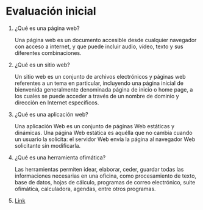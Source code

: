 # Evaluación inicial

1. ¿Qué es una página web?

    Una página web es un documento accesible desde cualquier navegador con acceso a internet, y que puede incluir audio, vídeo, texto y sus diferentes     combinaciones. 
    
2. ¿Qué es un sitio web?

    Un sitio web es un conjunto de archivos electrónicos y páginas web referentes a un tema en particular, incluyendo una página inicial de bienvenida generalmente denominada página de inicio o home page, a los cuales se puede acceder a través de un nombre de dominio y dirección en Internet específicos.

3. ¿Qué es una aplicación web?

    Una aplicación Web es un conjunto de páginas Web estáticas y dinámicas. Una página Web estática es aquélla que no cambia cuando un usuario la solicita: el servidor Web envía la página al navegador Web solicitante sin modificarla.
    
4. ¿Qué es una herramienta ofimática?

    Las herramientas permiten idear, elaborar, ceder, guardar todas las informaciones necesarias en una oficina, como procesamiento de texto, base de datos, hojas de cálculo, programas de correo electrónico, suite ofimática, calculadora, agendas, entre otros programas.
    
5. [Link](https://www.google.com/intl/es-419/chrome/browser-tools/ "Herramientas de Google:")
